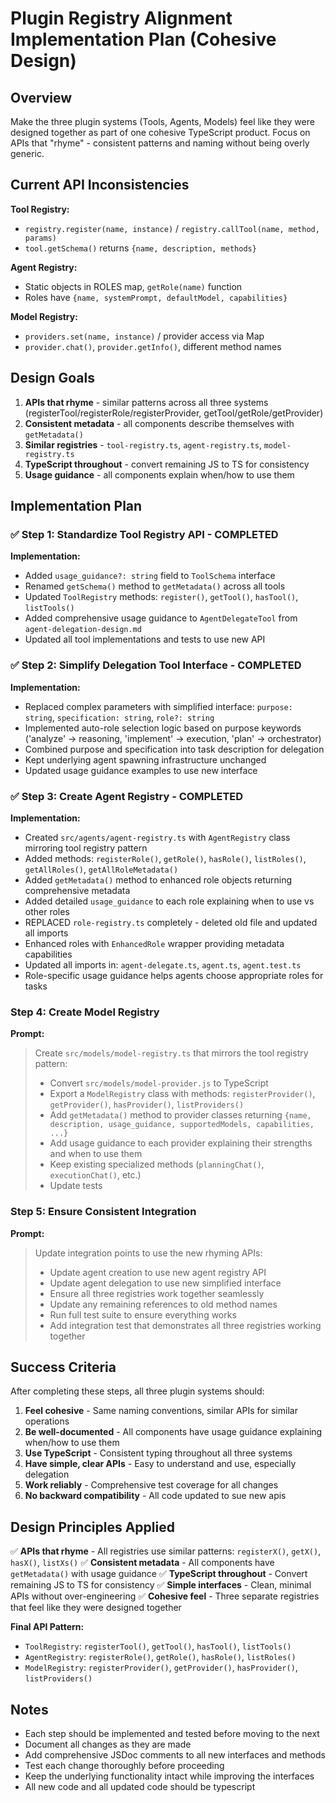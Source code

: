 # Plugin Registry Alignment Implementation Plan (Cohesive Design)

## Overview

Make the three plugin systems (Tools, Agents, Models) feel like they were designed together as part of one cohesive TypeScript product. Focus on APIs that "rhyme" - consistent patterns and naming without being overly generic.

## Current API Inconsistencies

**Tool Registry:**
- `registry.register(name, instance)` / `registry.callTool(name, method, params)`  
- `tool.getSchema()` returns `{name, description, methods}`

**Agent Registry:**
- Static objects in ROLES map, `getRole(name)` function
- Roles have `{name, systemPrompt, defaultModel, capabilities}`

**Model Registry:**
- `providers.set(name, instance)` / provider access via Map
- `provider.chat()`, `provider.getInfo()`, different method names

## Design Goals

1. **APIs that rhyme** - similar patterns across all three systems (registerTool/registerRole/registerProvider, getTool/getRole/getProvider)
2. **Consistent metadata** - all components describe themselves with `getMetadata()` 
3. **Similar registries** - `tool-registry.ts`, `agent-registry.ts`, `model-registry.ts`
4. **TypeScript throughout** - convert remaining JS to TS for consistency
5. **Usage guidance** - all components explain when/how to use them

## Implementation Plan

### ✅ Step 1: Standardize Tool Registry API - COMPLETED

**Implementation:**
- Added `usage_guidance?: string` field to `ToolSchema` interface
- Renamed `getSchema()` method to `getMetadata()` across all tools
- Updated `ToolRegistry` methods: `register()`, `getTool()`, `hasTool()`, `listTools()`
- Added comprehensive usage guidance to `AgentDelegateTool` from `agent-delegation-design.md`
- Updated all tool implementations and tests to use new API

### ✅ Step 2: Simplify Delegation Tool Interface - COMPLETED

**Implementation:**
- Replaced complex parameters with simplified interface: `purpose: string`, `specification: string`, `role?: string`
- Implemented auto-role selection logic based on purpose keywords ('analyze' → reasoning, 'implement' → execution, 'plan' → orchestrator)
- Combined purpose and specification into task description for delegation
- Kept underlying agent spawning infrastructure unchanged
- Updated usage guidance examples to use new interface

### ✅ Step 3: Create Agent Registry - COMPLETED

**Implementation:**
- Created `src/agents/agent-registry.ts` with `AgentRegistry` class mirroring tool registry pattern
- Added methods: `registerRole()`, `getRole()`, `hasRole()`, `listRoles()`, `getAllRoles()`, `getAllRoleMetadata()`
- Added `getMetadata()` method to enhanced role objects returning comprehensive metadata
- Added detailed `usage_guidance` to each role explaining when to use vs other roles
- REPLACED `role-registry.ts` completely - deleted old file and updated all imports
- Enhanced roles with `EnhancedRole` wrapper providing metadata capabilities
- Updated all imports in: `agent-delegate.ts`, `agent.ts`, `agent.test.ts`
- Role-specific usage guidance helps agents choose appropriate roles for tasks

### Step 4: Create Model Registry

**Prompt:**
> Create `src/models/model-registry.ts` that mirrors the tool registry pattern:
> - Convert `src/models/model-provider.js` to TypeScript
> - Export a `ModelRegistry` class with methods: `registerProvider()`, `getProvider()`, `hasProvider()`, `listProviders()`
> - Add `getMetadata()` method to provider classes returning `{name, description, usage_guidance, supportedModels, capabilities, ...}`
> - Add usage guidance to each provider explaining their strengths and when to use them
> - Keep existing specialized methods (`planningChat()`, `executionChat()`, etc.)
> - Update tests

### Step 5: Ensure Consistent Integration

**Prompt:**
> Update integration points to use the new rhyming APIs:
> - Update agent creation to use new agent registry API
> - Update agent delegation to use new simplified interface  
> - Ensure all three registries work together seamlessly
> - Update any remaining references to old method names
> - Run full test suite to ensure everything works
> - Add integration test that demonstrates all three registries working together

## Success Criteria

After completing these steps, all three plugin systems should:

1. **Feel cohesive** - Same naming conventions, similar APIs for similar operations
2. **Be well-documented** - All components have usage guidance explaining when/how to use them
3. **Use TypeScript** - Consistent typing throughout all three systems
4. **Have simple, clear APIs** - Easy to understand and use, especially delegation
5. **Work reliably** - Comprehensive test coverage for all changes
6. **No backward compatibility** - All code updated to sue new apis

## Design Principles Applied

✅ **APIs that rhyme** - All registries use similar patterns: `registerX()`, `getX()`, `hasX()`, `listXs()`
✅ **Consistent metadata** - All components have `getMetadata()` with usage guidance
✅ **TypeScript throughout** - Convert remaining JS to TS for consistency
✅ **Simple interfaces** - Clean, minimal APIs without over-engineering
✅ **Cohesive feel** - Three separate registries that feel like they were designed together

**Final API Pattern:**
- `ToolRegistry`: `registerTool()`, `getTool()`, `hasTool()`, `listTools()`
- `AgentRegistry`: `registerRole()`, `getRole()`, `hasRole()`, `listRoles()`  
- `ModelRegistry`: `registerProvider()`, `getProvider()`, `hasProvider()`, `listProviders()`

## Notes

- Each step should be implemented and tested before moving to the next
- Document all changes as they are made
- Add comprehensive JSDoc comments to all new interfaces and methods
- Test each change thoroughly before proceeding
- Keep the underlying functionality intact while improving the interfaces
- All new code and all updated code should be typescript
